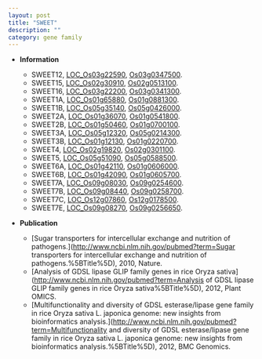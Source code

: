 ```yaml
---
layout: post
title: "SWEET"
description: ""
category: gene family
---
```


* **Information**  
    + SWEET12, [LOC_Os03g22590](http://rice.plantbiology.msu.edu/cgi-bin/ORF_infopage.cgi?orf=LOC_Os03g22590), [Os03g0347500](http://rapdb.dna.affrc.go.jp/viewer/gbrowse_details/irgsp1?name=Os03g0347500).
    + SWEET15, [LOC_Os02g30910](http://rice.plantbiology.msu.edu/cgi-bin/ORF_infopage.cgi?orf=LOC_Os02g30910), [Os02g0513100](http://rapdb.dna.affrc.go.jp/viewer/gbrowse_details/irgsp1?name=Os02g0513100).
    + SWEET16, [LOC_Os03g22200](http://rice.plantbiology.msu.edu/cgi-bin/ORF_infopage.cgi?orf=LOC_Os03g22200), [Os03g0341300](http://rapdb.dna.affrc.go.jp/viewer/gbrowse_details/irgsp1?name=Os03g0341300).
    + SWEET1A, [LOC_Os01g65880](http://rice.plantbiology.msu.edu/cgi-bin/ORF_infopage.cgi?orf=LOC_Os01g65880), [Os01g0881300](http://rapdb.dna.affrc.go.jp/viewer/gbrowse_details/irgsp1?name=Os01g0881300).
    + SWEET1B, [LOC_Os05g35140](http://rice.plantbiology.msu.edu/cgi-bin/ORF_infopage.cgi?orf=LOC_Os05g35140), [Os05g0426000](http://rapdb.dna.affrc.go.jp/viewer/gbrowse_details/irgsp1?name=Os05g0426000).
    + SWEET2A, [LOC_Os01g36070](http://rice.plantbiology.msu.edu/cgi-bin/ORF_infopage.cgi?orf=LOC_Os01g36070), [Os01g0541800](http://rapdb.dna.affrc.go.jp/viewer/gbrowse_details/irgsp1?name=Os01g0541800).
    + SWEET2B, [LOC_Os01g50460](http://rice.plantbiology.msu.edu/cgi-bin/ORF_infopage.cgi?orf=LOC_Os01g50460), [Os01g0700100](http://rapdb.dna.affrc.go.jp/viewer/gbrowse_details/irgsp1?name=Os01g0700100).
    + SWEET3A, [LOC_Os05g12320](http://rice.plantbiology.msu.edu/cgi-bin/ORF_infopage.cgi?orf=LOC_Os05g12320), [Os05g0214300](http://rapdb.dna.affrc.go.jp/viewer/gbrowse_details/irgsp1?name=Os05g0214300).
    + SWEET3B, [LOC_Os01g12130](http://rice.plantbiology.msu.edu/cgi-bin/ORF_infopage.cgi?orf=LOC_Os01g12130), [Os01g0220700](http://rapdb.dna.affrc.go.jp/viewer/gbrowse_details/irgsp1?name=Os01g0220700).
    + SWEET4, [LOC_Os02g19820](http://rice.plantbiology.msu.edu/cgi-bin/ORF_infopage.cgi?orf=LOC_Os02g19820), [Os02g0301100](http://rapdb.dna.affrc.go.jp/viewer/gbrowse_details/irgsp1?name=Os02g0301100).
    + SWEET5, [LOC_Os05g51090](http://rice.plantbiology.msu.edu/cgi-bin/ORF_infopage.cgi?orf=LOC_Os05g51090), [Os05g0588500](http://rapdb.dna.affrc.go.jp/viewer/gbrowse_details/irgsp1?name=Os05g0588500).
    + SWEET6A, [LOC_Os01g42110](http://rice.plantbiology.msu.edu/cgi-bin/ORF_infopage.cgi?orf=LOC_Os01g42110), [Os01g0606000](http://rapdb.dna.affrc.go.jp/viewer/gbrowse_details/irgsp1?name=Os01g0606000).
    + SWEET6B, [LOC_Os01g42090](http://rice.plantbiology.msu.edu/cgi-bin/ORF_infopage.cgi?orf=LOC_Os01g42090), [Os01g0605700](http://rapdb.dna.affrc.go.jp/viewer/gbrowse_details/irgsp1?name=Os01g0605700).
    + SWEET7A, [LOC_Os09g08030](http://rice.plantbiology.msu.edu/cgi-bin/ORF_infopage.cgi?orf=LOC_Os09g08030), [Os09g0254600](http://rapdb.dna.affrc.go.jp/viewer/gbrowse_details/irgsp1?name=Os09g0254600).
    + SWEET7B, [LOC_Os09g08440](http://rice.plantbiology.msu.edu/cgi-bin/ORF_infopage.cgi?orf=LOC_Os09g08440), [Os09g0258700](http://rapdb.dna.affrc.go.jp/viewer/gbrowse_details/irgsp1?name=Os09g0258700).
    + SWEET7C, [LOC_Os12g07860](http://rice.plantbiology.msu.edu/cgi-bin/ORF_infopage.cgi?orf=LOC_Os12g07860), [Os12g0178500](http://rapdb.dna.affrc.go.jp/viewer/gbrowse_details/irgsp1?name=Os12g0178500).
    + SWEET7E, [LOC_Os09g08270](http://rice.plantbiology.msu.edu/cgi-bin/ORF_infopage.cgi?orf=LOC_Os09g08270), [Os09g0256650](http://rapdb.dna.affrc.go.jp/viewer/gbrowse_details/irgsp1?name=Os09g0256650).

* **Publication**  
    + [Sugar transporters for intercellular exchange and nutrition of pathogens.](http://www.ncbi.nlm.nih.gov/pubmed?term=Sugar transporters for intercellular exchange and nutrition of pathogens.%5BTitle%5D), 2010, Nature.
    + [Analysis of GDSL lipase GLIP family genes in rice Oryza sativa](http://www.ncbi.nlm.nih.gov/pubmed?term=Analysis of GDSL lipase GLIP family genes in rice Oryza sativa%5BTitle%5D), 2012, Plant OMICS.
    + [Multifunctionality and diversity of GDSL esterase/lipase gene family in rice Oryza sativa L. japonica genome: new insights from bioinformatics analysis.](http://www.ncbi.nlm.nih.gov/pubmed?term=Multifunctionality and diversity of GDSL esterase/lipase gene family in rice Oryza sativa L. japonica genome: new insights from bioinformatics analysis.%5BTitle%5D), 2012, BMC Genomics.


